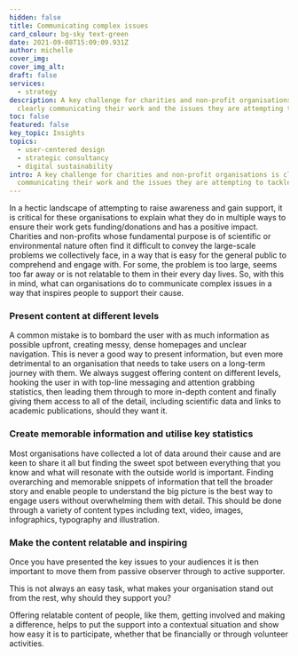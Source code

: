 ```yaml
---
hidden: false
title: Communicating complex issues
card_colour: bg-sky text-green
date: 2021-09-08T15:09:09.931Z
author: michelle
cover_img:
cover_img_alt:
draft: false
services:
  - strategy
description: A key challenge for charities and non-profit organisations is
  clearly communicating their work and the issues they are attempting to tackle.
toc: false
featured: false
key_topic: Insights
topics:
  - user-centered design
  - strategic consultancy
  - digital sustainability
intro: A key challenge for charities and non-profit organisations is clearly
  communicating their work and the issues they are attempting to tackle.
---
```

In a hectic landscape of attempting to raise awareness and gain support, it is critical for these organisations to explain what they do in multiple ways to ensure their work gets funding/donations and has a positive impact. Charities and non-profits whose fundamental purpose is of scientific or environmental nature often find it difficult to convey the large-scale problems we collectively face, in a way that is easy for the general public to comprehend and engage with. For some, the problem is too large, seems too far away or is not relatable to them in their every day lives. So, with this in mind, what can organisations do to communicate complex issues in a way that inspires people to support their cause.

### Present content at different levels

A common mistake is to bombard the user with as much information as possible upfront, creating messy, dense homepages and unclear navigation. This is never a good way to present information, but even more detrimental to an organisation that needs to take users on a long-term journey with them. We always suggest offering content on different levels, hooking the user in with top-line messaging and attention grabbing statistics, then leading them through to more in-depth content and finally giving them access to all of the detail, including scientific data and links to academic publications, should they want it.

### Create memorable information and utilise key statistics

Most organisations have collected a lot of data around their cause and are keen to share it all but finding the sweet spot between everything that you know and what will resonate with the outside world is important. Finding overarching and memorable snippets of information that tell the broader story and enable people to understand the big picture is the best way to engage users without overwhelming them with detail. This should be done through a variety of content types including text, video, images, infographics, typography and illustration.

### Make the content relatable and inspiring

Once you have presented the key issues to your audiences it is then important to move them from passive observer through to active supporter.

This is not always an easy task, what makes your organisation stand out from the rest, why should they support you?

Offering relatable content of people, like them, getting involved and making a difference, helps to put the support into a contextual situation and show how easy it is to participate, whether that be financially or through volunteer activities.